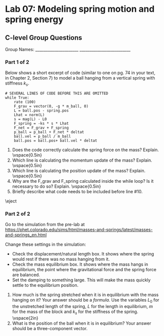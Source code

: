 # Lab 07: Modeling spring motion and spring energy

## C-level Group Questions

Group Names: \_\_\_\_\_\_\_\_\_\_\_\_\_\_\_\_\_\_\_\_\_\_
\_\_\_\_\_\_\_\_\_\_\_\_\_\_\_\_\_\_\_\_\_\_\_\_\_\_


### Part 1 of 2

Below shows a short excerpt of code (similar to one on pg. 74 in your text, in
Chapter 2, Section 7) to model a ball hanging from a vertical spring with stiffness $k_s$.

``` {.python .numberLines startFrom="10"}
# SEVERAL LINES OF CODE BEFORE THIS ARE OMITTED
while True:
    rate (100)
    F_grav = vector(0, -g * m_ball, 0)
    L = ball.pos - spring.pos
    Lhat = norm(L)
    s = mag(L) - L0
    F_spring = -ks * s * Lhat
    F_net = F_grav + F_spring
    p_ball = p_ball + F_net * deltat
    ball.vel = p_ball / m_ball
    ball.pos = ball.pos+ ball.vel * deltat
```

1. Does the code correctly calculate the spring force on the mass? Explain. \vspace{0.5in}
1. Which line is calculating the momentum update of the mass? Explain.  \vspace{0.5in}
1. Which line is calculating the position update of the mass? Explain.  \vspace{0.5in}
1. Why are the F\_grav and F\_spring calculated inside the while loop? Is
  it necessary to do so? Explain. \vspace{0.5in}
1. Briefly describe what code needs to be included before line \#10.

\eject

### Part 2 of 2

Go to the simulation from the pre-lab at https://phet.colorado.edu/sims/html/masses-and-springs/latest/masses-and-springs_en.html

Change these settings in the simulation:

+ Check the displacement/natural length box. It shows where the spring would rest if there was no mass hanging from it.
+ Check the mass equilibrium box. It shows where the mass hangs in equilibrium, the point where the gravitational force and the spring force are balanced.
+ Set the damping to something large. This will make the mass quickly settle to the equilibrium position.

1. How much is the spring stretched when it is in equilibrium with the mass hanging on it? Your answer should be a *formula*. Use the variables $L_0$ for the unstretched length of the spring, $L$ for the length in equilibrium, $m$ for the mass of the block and $k_s$ for the stiffness of the spring. \vspace{2in}
2. What is the position of the ball when it is in equilibrium? Your answer should be a three-component vector.
